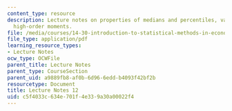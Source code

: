 ```yaml
---
content_type: resource
description: Lecture notes on properties of medians and percentiles, variance, and
  high-order moments.
file: /media/courses/14-30-introduction-to-statistical-methods-in-economics-spring-2009/c5f4033c634e701f4e339a30a00022f4_MIT14_30s09_lec12.pdf
file_type: application/pdf
learning_resource_types:
- Lecture Notes
ocw_type: OCWFile
parent_title: Lecture Notes
parent_type: CourseSection
parent_uid: a9889fb8-af0b-6d96-6edd-b4093f42bf2b
resourcetype: Document
title: Lecture Notes 12
uid: c5f4033c-634e-701f-4e33-9a30a00022f4
---
```

